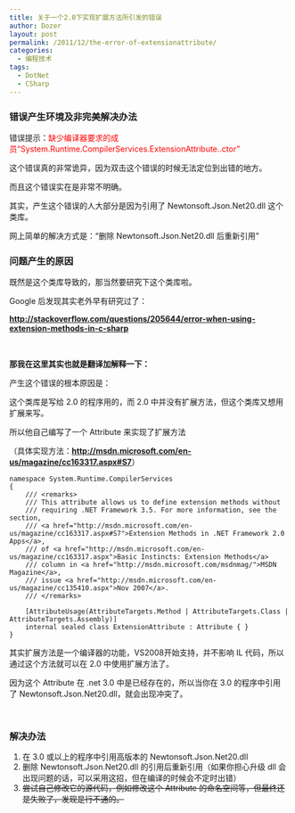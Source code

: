 ```yaml
---
title: 关于一个2.0下实现扩展方法所引发的错误
author: Dozer
layout: post
permalink: /2011/12/the-error-of-extensionattribute/
categories:
  - 编程技术
tags:
  - DotNet
  - CSharp
---
```


### 错误产生环境及非完美解决办法

错误提示：<span style="color: #ff0000;">缺少编译器要求的成员“System.Runtime.CompilerServices.ExtensionAttribute..ctor”</span>

这个错误真的非常诡异，因为双击这个错误的时候无法定位到出错的地方。

而且这个错误实在是非常不明确。

其实，产生这个错误的人大部分是因为引用了 Newtonsoft.Json.Net20.dll 这个类库。

网上简单的解决方式是：“删除 Newtonsoft.Json.Net20.dll 后重新引用”

<!--more-->

### 问题产生的原因

既然是这个类库导致的，那当然要研究下这个类库啦。

Google 后发现其实老外早有研究过了：

**<a href="http://stackoverflow.com/questions/205644/error-when-using-extension-methods-in-c-sharp" target="_blank">http://stackoverflow.com/questions/205644/error-when-using-extension-methods-in-c-sharp</a>**

&nbsp;

**那我在这里其实也就是翻译加解释一下：**

产生这个错误的根本原因是：

这个类库是写给 2.0 的程序用的，而 2.0 中并没有扩展方法，但这个类库又想用扩展来写。

所以他自己编写了一个 Attribute 来实现了扩展方法

（具体实现方法：<a href="http://msdn.microsoft.com/en-us/magazine/cc163317.aspx#S7" target="_blank"><strong>http://msdn.microsoft.com/en-us/magazine/cc163317.aspx#S7</strong></a>）

    namespace System.Runtime.CompilerServices
    {
        /// <remarks>
        /// This attribute allows us to define extension methods without
        /// requiring .NET Framework 3.5. For more information, see the section,
        /// <a href="http://msdn.microsoft.com/en-us/magazine/cc163317.aspx#S7">Extension Methods in .NET Framework 2.0 Apps</a>,
        /// of <a href="http://msdn.microsoft.com/en-us/magazine/cc163317.aspx">Basic Instincts: Extension Methods</a>
        /// column in <a href="http://msdn.microsoft.com/msdnmag/">MSDN Magazine</a>,
        /// issue <a href="http://msdn.microsoft.com/en-us/magazine/cc135410.aspx">Nov 2007</a>.
        /// </remarks>

        [AttributeUsage(AttributeTargets.Method | AttributeTargets.Class | AttributeTargets.Assembly)]
        internal sealed class ExtensionAttribute : Attribute { }
    }

其实扩展方法是一个编译器的功能，VS2008开始支持，并不影响 IL 代码，所以通过这个方法就可以在 2.0 中使用扩展方法了。

因为这个 Attribute 在 .net 3.0 中是已经存在的，所以当你在 3.0 的程序中引用了 Newtonsoft.Json.Net20.dll，就会出现冲突了。

&nbsp;

### 解决办法

1.  <span class="Apple-style-span" style="line-height: 18px;">在 3.0 或以上的程序中引用高版本的 Newtonsoft.Json.Net20.dll</span>
2.  <span class="Apple-style-span" style="line-height: 18px;">删除 Newtonsoft.Json.Net20.dll 的引用后重新引用（如果你担心升级 dll 会出现问题的话，可以采用这招，但在编译的时候会不定时出错）</span>
3.  <del><span class="Apple-style-span" style="line-height: 18px;">尝试自己修改它的源代码，例如修改这个 Attribute 的命名空间等，但最终还是失败了，发现是行不通的。</span></del>
